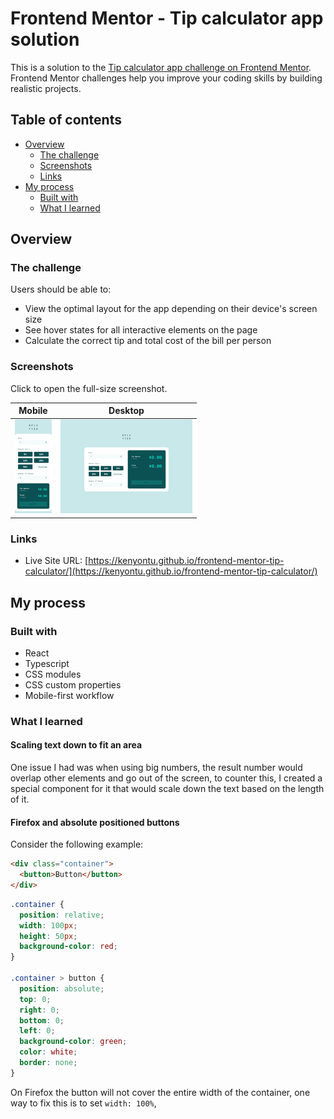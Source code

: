 # Frontend Mentor - Tip calculator app solution

This is a solution to the [Tip calculator app challenge on Frontend Mentor](https://www.frontendmentor.io/challenges/tip-calculator-app-ugJNGbJUX). Frontend Mentor challenges help you improve your coding skills by building realistic projects.

## Table of contents

- [Overview](#overview)
  - [The challenge](#the-challenge)
  - [Screenshots](#screenshots)
  - [Links](#links)
- [My process](#my-process)
  - [Built with](#built-with)
  - [What I learned](#what-i-learned)

## Overview

### The challenge

Users should be able to:

- View the optimal layout for the app depending on their device's screen size
- See hover states for all interactive elements on the page
- Calculate the correct tip and total cost of the bill per person

### Screenshots

Click to open the full-size screenshot.

| Mobile                                                                                                   | Desktop                                                                                                     |
| -------------------------------------------------------------------------------------------------------- | ----------------------------------------------------------------------------------------------------------- |
| <a href="./screenshots/mobile.png"><img src="./screenshots/mobile-thumb.png" alt="mobile preview" /></a> | <a href="./screenshots/desktop.png"><img src="./screenshots/desktop-thumb.png" alt="desktop preview" /></a> |

### Links

- Live Site URL: [https://kenyontu.github.io/frontend-mentor-tip-calculator/](https://kenyontu.github.io/frontend-mentor-tip-calculator/)

## My process

### Built with

- React
- Typescript
- CSS modules
- CSS custom properties
- Mobile-first workflow

### What I learned

#### Scaling text down to fit an area

One issue I had was when using big numbers, the result number would overlap other elements and go out of the screen, to counter this, I created a special component for it that would scale down the text based on the length of it.

#### Firefox and absolute positioned buttons

Consider the following example:

```html
<div class="container">
  <button>Button</button>
</div>
```

```css
.container {
  position: relative;
  width: 100px;
  height: 50px;
  background-color: red;
}

.container > button {
  position: absolute;
  top: 0;
  right: 0;
  bottom: 0;
  left: 0;
  background-color: green;
  color: white;
  border: none;
}
```

On Firefox the button will not cover the entire width of the container, one way to fix this is to set `width: 100%`,
